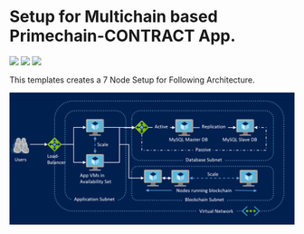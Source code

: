# Setup for Multichain based Primechain-CONTRACT App.

<a href="https://portal.azure.com/#create/Microsoft.Template/uri/https%3A%2F%2Fraw.githubusercontent.com%2Fgsamant%2Fazure-quickstart-templates%2Flamp-php7%2Fmultichain-on-ubuntu%2Fazuredeploy.json" target="_blank"><img src="http://azuredeploy.net/deploybutton.png"/></a>
<a href="https://portal.azure.com/#create/Microsoft.Template/uri/https%3A%2F%2Fraw.githubusercontent.com%2Fgsamant%2Fazure-quickstart-templates%2Flamp-php7%2Fmultichain-on-ubuntu%2Fazuredeploytest.json" target="_blank"><img src="http://azuredeploy.net/deploybutton.png"/></a>
<a href="http://armviz.io/#/?load=https%3A%2F%2Fraw.githubusercontent.com%2FAzure%2Fazure-quickstart-templates%2Fmaster%2Flamp-app%2Fazuredeploy.json" target="_blank">
    <img src="http://armviz.io/visualizebutton.png"/>
</a>

This templates creates a 7 Node Setup for Following Architecture.

![Azure Deployment](Architecture.png)

